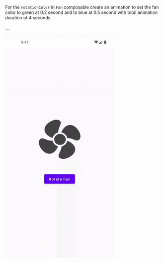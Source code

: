 For the `rotationColor` in `Fan` composable create an animation to set the fan color to green at 0.2 second and  to blue at 0.5 second with total animation duration of 4 seconds

__

<img src="assets/ezgif-2-831e730d4c.gif"  width="350" height="720"/>